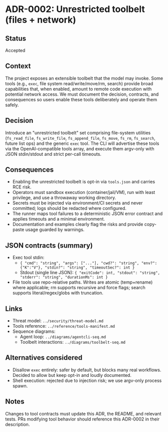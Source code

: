 # ADR-0002: Unrestricted toolbelt (files + network)

## Status
Accepted

## Context
The project exposes an extensible toolbelt that the model may invoke. Some tools (e.g., `exec`, file system read/write/move/rm, search) provide broad capabilities that, when enabled, amount to remote code execution with potential network access. We must document the decision, contracts, and consequences so users enable these tools deliberately and operate them safely.

## Decision
Introduce an "unrestricted toolbelt" set comprising file-system utilities (`fs_read_file`, `fs_write_file`, `fs_append_file`, `fs_move`, `fs_rm`, `fs_search`, future list ops) and the generic `exec` tool. The CLI will advertise these tools via the OpenAI-compatible tools array, and execute them argv-only with JSON stdin/stdout and strict per-call timeouts.

## Consequences
- Enabling the unrestricted toolbelt is opt-in via `tools.json` and carries RCE risk.
- Operators must sandbox execution (container/jail/VM), run with least privilege, and use a throwaway working directory.
- Secrets must be injected via environment/CI secrets and never committed; logs should be redacted where configured.
- The runner maps tool failures to a deterministic JSON error contract and applies timeouts and a minimal environment.
- Documentation and examples clearly flag the risks and provide copy-paste usage guarded by warnings.

## JSON contracts (summary)
- Exec tool stdin:
  - `{ "cmd": "string", "args": ["..."], "cwd?": "string", "env?": {"K":"V"}, "stdin?": "string", "timeoutSec?": int }`
  - Stdout (single line JSON): `{ "exitCode": int, "stdout": "string", "stderr": "string", "durationMs": int }`
- File tools use repo-relative paths. Writes are atomic (temp+rename) where applicable; rm supports recursive and force flags; search supports literal/regex/globs with truncation.

## Links
- Threat model: `../security/threat-model.md`
- Tools reference: `../reference/tools-manifest.md`
- Sequence diagrams:
  - Agent loop: `../diagrams/agentcli-seq.md`
  - Toolbelt interactions: `../diagrams/toolbelt-seq.md`

## Alternatives considered
- Disallow `exec` entirely: safer by default, but blocks many real workflows. Decided to allow but keep opt-in and loudly documented.
- Shell execution: rejected due to injection risk; we use argv-only process spawn.

## Notes
Changes to tool contracts must update this ADR, the README, and relevant tests. PRs modifying tool behavior should reference this ADR-0002 in their description.
